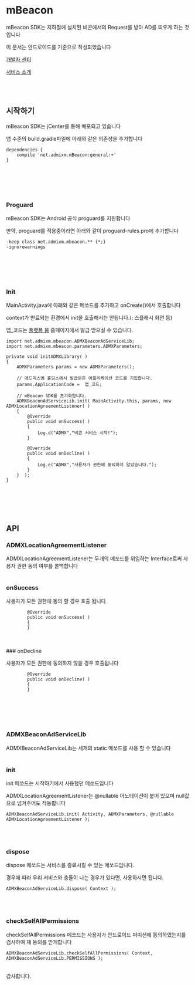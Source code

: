 # mBeacon
mBeacon SDK는 지하철에 설치된 비콘에서의 Request를 받아 AD를 띄우게 하는 것입니다

이 문서는 안드로이드를 기준으로 작성되었습니다

[개발자 센터](http://www.lubetr.com/mbeacon/mbeacon/)

[서비스 소개](http://www.mbeacon.kr)
</br>
</br>
</br>
</br>
## 시작하기

mBeacon SDK는 jCenter를 통해 배포되고 있습니다

앱 수준의 build.gradle파일에 아래와 같은 의존성을 추가합니다


```Gradle
dependencies {
    compile 'net.admixm.mBeacon:general:+'
}
```
</br>
</br>
</br>
</br>


### Proguard

mBeacon SDK는 Android 공식 proguard를 지원합니다

만약, proguard를 적용중이라면 아래와 같이 proguard-rules.pro에 추가합니다

```Gradle
-keep class net.admixm.mbeacon.** {*;}
-ignorewarnings
```
</br>
</br>
</br>
</br>

### Init

MainActivity.java에 아래와 같은 메쏘드를 추가하고 onCreate()에서 호출합니다

context가 만료되는 환경에서 init을 호출해서는 안됩니다.(: 스플래시 화면 등)

앱_코드는 [플랫폼 붐](http://www.mbeacon.kr) 홈페이지에서 발급 받으실 수 있습니다.


```Android
import net.admixm.mbeacon.ADMXBeaconAdServiceLib;
import net.admixm.mbeacon.parameters.ADMXParameters;

private void initADMXLibrary( )
{
    ADMXParameters params = new ADMXParameters();

    // 애드믹스엠 홀딩스에서 발급받은 어플리케이션 코드를 기입합니다.
    params.ApplicationCode =  앱_코드;

    // mBeacon SDK를 초기화합니다.
    ADMXBeaconAdServiceLib.init( MainActivity.this, params, new ADMXLocationAgreementListener( )
    {
        @Override
        public void onSuccess( )
        {
        	Log.d("ADMX","비콘 서비스 시작!");
        }

        @Override
        public void onDecline( )
        {
            Log.e("ADMX","사용자가 권한에 동의하지 않았습니다.");
        }
    }  );
}

```
</br>
</br>
</br>
</br>


## API

### ADMXLocationAgreementListener

ADMXLocationAgreementListener는 두개의 메쏘드를 위임하는 Interface로써 사용자 권한 동의 여부를 콜백합니다
</br>
</br>
### onSuccess

사용자가 모든 권한에 동의 할 경우 호출 됩니다

```Android
		@Override
        public void onSuccess( )
        {
        }
```
</br>
</br>
### onDecline

사용자가 모든 권한에 동의하지 않을 경우 호출됩니다


```Android
		@Override
        public void onDecline( )
        {
        }
```

</br>
</br>
</br>
</br>

### ADMXBeaconAdServiceLib

ADMXBeaconAdServiceLib는 세개의 static 메쏘드를 사용 할 수 있습니다
</br>
</br>

### init


init 메쏘드는 시작하기에서 사용했던 메쏘드입니다

ADMXLocationAgreementListener는 @nullable 어노테이션이 붙어 있으며 null값으로 넘겨주어도 작동합니다
```Android
ADMXBeaconAdServiceLib.init( Activity, ADMXParameters, @nullable ADMXLocationAgreementListener ); 
```
</br>
</br>

### dispose

dispose 메쏘드는 서비스를 종료시킬 수 있는 메쏘드입니다.

경우에 따라 우리 서비스와 충돌이 나는 경우가 있다면, 사용하시면 됩니다.

```Android
ADMXBeaconAdServiceLib.dispose( Context );
```
</br>
</br>

### checkSelfAllPermissions

checkSelfAllPermissions 메쏘드는 사용자가 안드로이드 퍼미션에 동의하였는지를 검사하여 재 동의를 받게합니다

```Android
ADMXBeaconAdServiceLib.checkSelfAllPermissions( Context, ADMXBeaconAdServiceLib.PERMISSIONS );
```

</br>
감사합니다.
